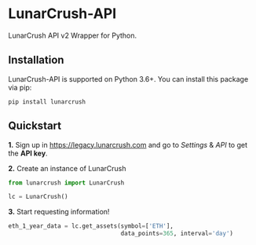 # LunarCrush-API
LunarCrush API v2 Wrapper for Python. 

## Installation
LunarCrush-API is supported on Python 3.6+. You can install this package via pip:
```
pip install lunarcrush
```
## Quickstart
**1.** Sign up in <https://legacy.lunarcrush.com> and go to *Settings* & *API* to get the **API key**.

**2.** Create an instance of LunarCrush

```Python
from lunarcrush import LunarCrush

lc = LunarCrush()
```

**3.** Start requesting information!

```Python
eth_1_year_data = lc.get_assets(symbol=['ETH'],
                                data_points=365, interval='day')
```